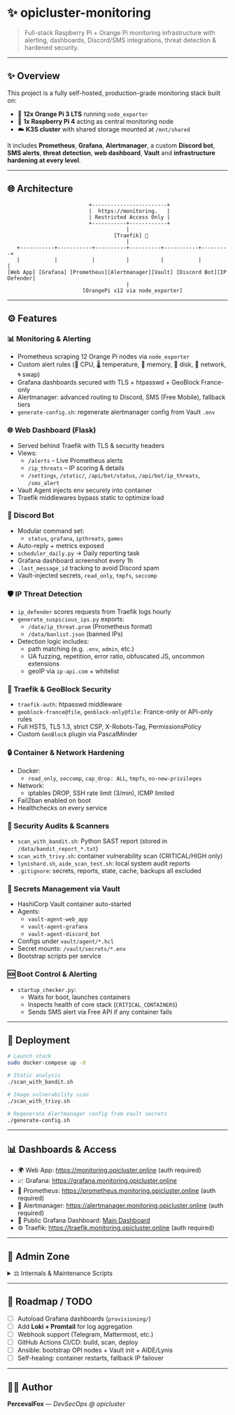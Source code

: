 # ✨ opicluster-monitoring

> Full-stack Raspberry Pi + Orange Pi monitoring infrastructure with alerting, dashboards, Discord/SMS integrations, threat detection & hardened security.

---

## ✨ Overview

This project is a fully self-hosted, production-grade monitoring stack built on:

- 🍊 **12x Orange Pi 3 LTS** running `node_exporter`
- 🍓 **1x Raspberry Pi 4** acting as central monitoring node
- ☁️ **K3S cluster** with shared storage mounted at `/mnt/shared`

It includes **Prometheus**, **Grafana**, **Alertmanager**, a custom **Discord bot**, **SMS alerts**, **threat detection**, **web dashboard**, **Vault** and **infrastructure hardening at every level**.

---

## 🌐 Architecture

```text
                          +------------------------+
                          |  https://monitoring.   |
                          | Restricted Access Only |
                          +-----------+------------+
                                      |
                                  [Traefik] 🔐
                                      |
   +-----------+-----------+----------+----------+-----------+---------+
   |           |           |          |          |           |         |
[Web App] [Grafana] [Prometheus][Alertmanager][Vault] [Discord Bot][IP Defender]
                                      |
                        [OrangePi x12 via node_exporter]
```

---

## ⚙️ Features

### 📊 Monitoring & Alerting
- Prometheus scraping 12 Orange Pi nodes via `node_exporter`
- Custom alert rules (🧠 CPU, 🌡️ temperature, 🧮 memory, 💾 disk, 🔌 network, 🌀 swap)
- Grafana dashboards secured with TLS + htpasswd + GeoBlock France-only
- Alertmanager: advanced routing to Discord, SMS (Free Mobile), fallback tiers
- `generate-config.sh`: regenerate alertmanager config from Vault `.env`

### 🌐 Web Dashboard (Flask)
- Served behind Traefik with TLS & security headers
- Views:
  - `/alerts` – Live Prometheus alerts
  - `/ip_threats` – IP scoring & details
  - `/settings`, `/static/`, `/api/bot/status`, `/api/bot/ip_threats`, `/sms_alert`
- Vault Agent injects env securely into container
- Traefik middlewares bypass static to optimize load

### 🤖 Discord Bot
- Modular command set:
  - `status`, `grafana`, `ipthreats`, `games`
- Auto-reply + metrics exposed
- `scheduler_daily.py` → Daily reporting task
- Grafana dashboard screenshot every 1h 
- `.last_message_id` tracking to avoid Discord spam
- Vault-injected secrets, `read_only`, `tmpfs`, `seccomp`

### 🛡️ IP Threat Detection
- `ip_defender` scores requests from Traefik logs hourly
- `generate_suspicious_ips.py` exports:
  - `/data/ip_threat.prom` (Prometheus format)
  - `/data/banlist.json` (banned IPs)
- Detection logic includes:
  - path matching (e.g. `.env`, `admin`, etc.)
  - UA fuzzing, repetition, error ratio, obfuscated JS, uncommon extensions
  - geoIP via `ip-api.com` + whitelist

### 🔐 Traefik & GeoBlock Security
- `traefik-auth`: htpasswd middleware
- `geoblock-france@file`, `geoblock-only@file`: France-only or API-only rules
- Full HSTS, TLS 1.3, strict CSP, X-Robots-Tag, PermissionsPolicy
- Custom `GeoBlock` plugin via PascalMinder

### 🔒 Container & Network Hardening
- Docker:
  - `read_only`, `seccomp`, `cap_drop: ALL`, `tmpfs`, `no-new-privileges`
- Network:
  - iptables DROP, SSH rate limit (3/min), ICMP limited
- Fail2ban enabled on boot
- Healthchecks on every service

### 🧪 Security Audits & Scanners
- `scan_with_bandit.sh`: Python SAST report (stored in `/data/bandit_report_*.txt`)
- `scan_with_trivy.sh`: container vulnerability scan (CRITICAL/HIGH only)
- `lynishard.sh`, `aide_scan_test.sh`: local system audit reports
- `.gitignore`: secrets, reports, state, cache, backups all excluded

### 🔐 Secrets Management via Vault
- HashiCorp Vault container auto-started
- Agents:
  - `vault-agent-web_app`
  - `vault-agent-grafana`
  - `vault-agent-discord_bot`
- Configs under `vault/agent/*.hcl`
- Secret mounts: `/vault/secrets/*.env`
- Bootstrap scripts per service

### 🆘 Boot Control & Alerting
- `startup_checker.py`:
  - Waits for boot, launches containers
  - Inspects health of core stack (`CRITICAL_CONTAINERS`)
  - Sends SMS alert via Free API if any container fails

---

## 🚀 Deployment

```bash
# Launch stack
sudo docker-compose up -d

# Static analysis
./scan_with_bandit.sh

# Image vulnerability scan
./scan_with_trivy.sh

# Regenerate Alertmanager config from Vault secrets
./generate-config.sh
```

---

## 📊 Dashboards & Access

- 🌍 Web App: https://monitoring.opicluster.online (auth required)
- 📈 Grafana: https://grafana.monitoring.opicluster.online 
- 🧠 Prometheus: https://prometheus.monitoring.opicluster.online (auth required)
- 🚨 Alertmanager: https://alertmanager.monitoring.opicluster.online (auth required)
- 🧾 Public Grafana Dashboard: [Main Dashboard](https://grafana.monitoring.opicluster.online/public-dashboards/666de8ff490c443896ce76e43fd3375a)
- ⚙️ Traefik: https://traefik.monitoring.opicluster.online (auth required)

---

## 🔐 Admin Zone
<details>
<summary>⚖️ Internals & Maintenance Scripts</summary>

### 💡 Services
- All 12 Orange Pis monitored with `node_exporter:9100`
- Shared mountpoint: `/mnt/shared`
- Centralized scripts and logs stored under `data/` or `tools/`

### 🧰 Tools
- `generate_suspicious_ips.py`: extract, enrich and rank suspicious requests
- `ip_defender`: ban scoring engine, Prometheus export
- `startup_checker.py`: auto-checks boot & SMS fallback
- `scan_with_bandit.sh`, `scan_with_trivy.sh`: security scans
- `lynishard.sh`, `aide_scan_test.sh`: system hardening scan

### 🧹 Admin Scripts
- `choose_and_run.sh`: interactive maintenance tool
- `clean_docker.sh`: garbage collector for Docker volumes/images/networks

### 🔐 External Config Files
- `/etc/security/*.conf`: faillock, pam_env, access, time, sepermit
- `vault/*.hcl`, `vault/*.env`, `vault/creds`, `vault/secrets`

</details>

---

## 🚧 Roadmap / TODO

- [ ] Autoload Grafana dashboards (`provisioning/`)
- [ ] Add **Loki + Promtail** for log aggregation
- [ ] Webhook support (Telegram, Mattermost, etc.)
- [ ] GitHub Actions CI/CD: build, scan, deploy
- [ ] Ansible: bootstrap OPI nodes + Vault init + AIDE/Lynis
- [ ] Self-healing: container restarts, fallback IP failover

---

## 👨‍💻 Author

**PercevalFox** — _DevSecOps @ opicluster_

